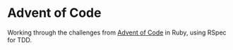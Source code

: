 # Advent of Code

Working through the challenges from [Advent of Code](http://adventofcode.com/) in Ruby, using RSpec for TDD.
